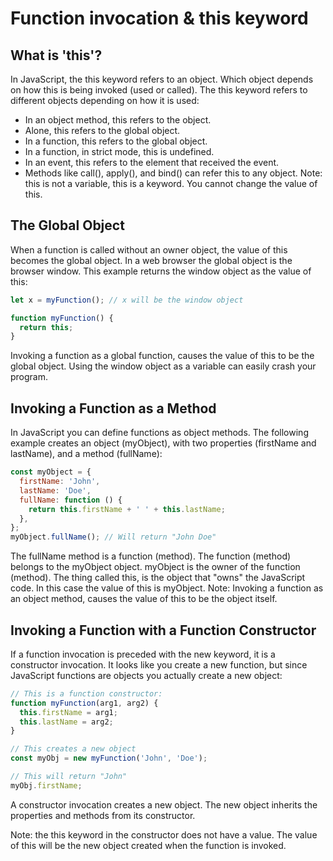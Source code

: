 # Function invocation & this keyword

## What is 'this'?

In JavaScript, the this keyword refers to an object. Which object depends on how this is being invoked (used or called). The this keyword refers to different objects depending on how it is used:

- In an object method, this refers to the object.
- Alone, this refers to the global object.
- In a function, this refers to the global object.
- In a function, in strict mode, this is undefined.
- In an event, this refers to the element that received the event.
- Methods like call(), apply(), and bind() can refer this to any object.
  Note: this is not a variable, this is a keyword. You cannot change the value of this.

## The Global Object

When a function is called without an owner object, the value of this becomes the global object. In a web browser the global object is the browser window. This example returns the window object as the value of this:

```js
let x = myFunction(); // x will be the window object

function myFunction() {
  return this;
}
```

Invoking a function as a global function, causes the value of this to be the global object. Using the window object as a variable can easily crash your program.

## Invoking a Function as a Method

In JavaScript you can define functions as object methods. The following example creates an object (myObject), with two properties (firstName and lastName), and a method (fullName):

```js
const myObject = {
  firstName: 'John',
  lastName: 'Doe',
  fullName: function () {
    return this.firstName + ' ' + this.lastName;
  },
};
myObject.fullName(); // Will return "John Doe"
```

The fullName method is a function (method). The function (method) belongs to the myObject object. myObject is the owner of the function (method). The thing called this, is the object that "owns" the JavaScript code. In this case the value of this is myObject.
Note: Invoking a function as an object method, causes the value of this to be the object itself.

## Invoking a Function with a Function Constructor

If a function invocation is preceded with the new keyword, it is a constructor invocation. It looks like you create a new function, but since JavaScript functions are objects you actually create a new object:

```js
// This is a function constructor:
function myFunction(arg1, arg2) {
  this.firstName = arg1;
  this.lastName = arg2;
}

// This creates a new object
const myObj = new myFunction('John', 'Doe');

// This will return "John"
myObj.firstName;
```

A constructor invocation creates a new object. The new object inherits the properties and methods from its constructor.

Note: the this keyword in the constructor does not have a value. The value of this will be the new object created when the function is invoked.
